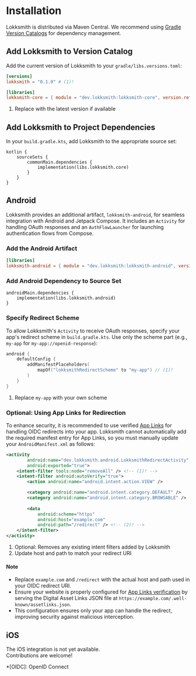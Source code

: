 # Installation

Lokksmith is distributed via Maven Central. We recommend using [Gradle Version Catalogs](https://docs.gradle.org/current/userguide/version_catalogs.html)
for dependency management.

## Add Lokksmith to Version Catalog

Add the current version of Lokksmith to your `gradle/libs.versions.toml`:

```toml title="gradle/libs.versions.toml"
[versions]
lokksmith = "0.1.0" # (1)!

[libraries]
lokksmith-core = { module = "dev.lokksmith:lokksmith-core", version.ref = "lokksmith" }
```

1. Replace with the latest version if available

## Add Lokksmith to Project Dependencies

In your `build.gradle.kts`, add Lokksmith to the appropriate source set:

```title="build.gradle.kts"
kotlin {
    sourceSets {
        commonMain.dependencies {
            implementation(libs.lokksmith.core)
        }
    }
}
```

## Android

Lokksmith provides an additional artifact, `lokksmith-android`, for seamless integration with Android
and Jetpack Compose. It includes an `Activity` for handling OAuth responses and an `AuthFlowLauncher`
for launching authentication flows from Compose.

### Add the Android Artifact

```toml title="gradle/libs.versions.toml"
[libraries]
lokksmith-android = { module = "dev.lokksmith:lokksmith-android", version.ref = "lokksmith" }
```

### Add Android Dependency to Source Set

```title="build.gradle.kts"
androidMain.dependencies {
    implementation(libs.lokksmith.android)
}
```

### Specify Redirect Scheme

To allow Lokksmith's `Activity` to receive OAuth responses, specify your app's redirect scheme in
`build.gradle.kts`. Use only the scheme part (e.g., `my-app` for `my-app://openid-response`):

```kotlin title="build.gradle.kts"
android {
    defaultConfig {
        addManifestPlaceholders(
            mapOf("lokksmithRedirectScheme" to "my-app") // (1)!
        )
    }
}
```

1. Replace `my-app` with your own scheme

### Optional: Using App Links for Redirection

To enhance security, it is recommended to use verified [App Links](https://developer.android.com/training/app-links/)
for handling OIDC redirects into your app. Lokksmith cannot automatically add the required manifest
entry for App Links, so you must manually update your `AndroidManifest.xml` as follows:

```xml title="AndroidManifest.xml"
<activity
        android:name="dev.lokksmith.android.LokksmithRedirectActivity"
        android:exported="true">
    <intent-filter tools:node="removeAll" /> <!-- (1)! -->
    <intent-filter android:autoVerify="true">
        <action android:name="android.intent.action.VIEW" />

        <category android:name="android.intent.category.DEFAULT" />
        <category android:name="android.intent.category.BROWSABLE" />
        
        <data 
            android:scheme="https"
            android:host="example.com"
            android:path="/redirect" /> <!-- (2)! -->
    </intent-filter>
</activity>
```

1. Optional: Removes any existing intent filters added by Lokksmith
2. Update host and path to match your redirect URI

#### Note

- Replace `example.com` and `/redirect` with the actual host and path used in your OIDC redirect URI.
- Ensure your website is properly configured for [App Links verification](https://developer.android.com/training/app-links/verify-android-applinks)
  by serving the Digital Asset Links JSON file at `https://example.com/.well-known/assetlinks.json`.
- This configuration ensures only your app can handle the redirect, improving security against malicious interception.

## iOS

The iOS integration is not yet available.  
Contributions are welcome!

*[OIDC]: OpenID Connect
